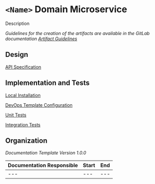 # **`<Name>`** Domain Microservice

Description

*Guidelines for the creation of the artifacts are available in the GitLab documentation [Artifact Guidelines](https://git.scc.kit.edu/cm-tm/cm-team/1-1.cmdocumentation/3.artifactguidelines)*

## Design

 [API Specification](pages/api.md) 

## Implementation and Tests

 [Local Installation](pages/installation.md)

 [DevOps Template Configuration](pages/devops.md)

 [Unit Tests](pages/unit_tests.md)

 [Integration Tests](pages/integration_tests.md)


## Organization

*Documentation Template Version 1.0.0*

| Documentation Responsible | Start | End  |
| ------------------------- | ----- | ---- |
| ---                       | ---   | ---  |


